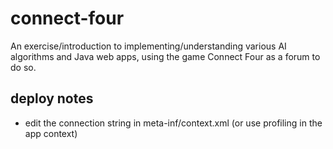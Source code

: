 # connect-four
An exercise/introduction to implementing/understanding various AI algorithms and Java web apps, using the game Connect Four as a forum to do so.

## deploy notes
* edit the connection string in meta-inf/context.xml (or use profiling in the app context)
